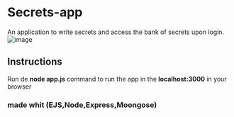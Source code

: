 # Secrets-app
An application to write secrets and access the bank of secrets upon login.
![image](https://github.com/OneBraveHero/Secrets-app/assets/116216036/743d8457-5b30-4c18-bd78-c831fb1ca348)

## Instructions
Run de **node app.js** command to run the app in the **localhost:3000** in your browser 

### made whit (EJS,Node,Express,Moongose)
